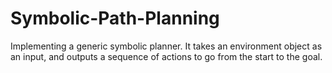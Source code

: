 # Symbolic-Path-Planning
Implementing a generic symbolic planner.  It takes an environment object as an input, and outputs a sequence of actions to go from the start to the goal.
